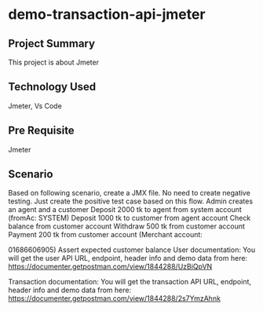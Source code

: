 # demo-transaction-api-jmeter

## Project Summary
This project is about Jmeter

## Technology Used
Jmeter, Vs Code

## Pre Requisite
Jmeter

## Scenario
Based on following scenario, create a JMX file. No need to create negative testing. Just create the positive test case based on this flow.
Admin creates an agent and a customer
Deposit 2000 tk to agent from system account (fromAc: SYSTEM)
Deposit 1000 tk to customer from agent account
Check balance from customer account
Withdraw 500 tk from customer account
Payment 200 tk from customer account (Merchant account: 

01686606905)
Assert expected customer balance
User documentation:
You will get the user API URL, endpoint, header info and demo data from here:
https://documenter.getpostman.com/view/1844288/UzBiQpVN

Transaction documentation:
You will get the transaction API URL, endpoint, header info and demo data from here:
https://documenter.getpostman.com/view/1844288/2s7YmzAhnk
